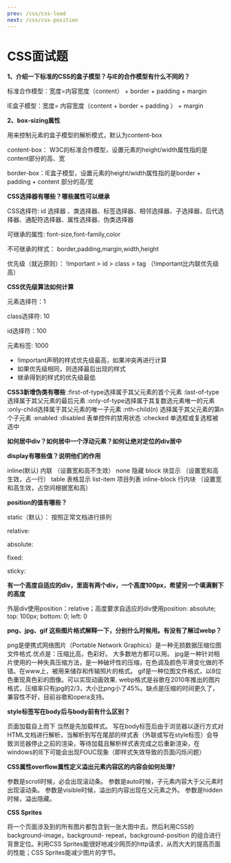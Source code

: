 ```yaml
---
prev: /css/css-load
next: /css/css-position
---
```

# CSS面试题

**1、介绍一下标准的CSS的盒子模型？与IE的合作模型有什么不同的？**

标准合作模型：宽度=内容宽度（content） + border + padding + margin

IE盒子模型：宽度= 内容宽度（content + border + padding ） + margin


**2、box-sizing属性**

用来控制元素的盒子模型的解析模式，默认为content-box

content-box： W3C的标准合作模型，设置元素的height/width属性指的是content部分的高、宽

border-box：IE盒子模型，设置元素的height/width属性指的是border + padding + content 部分的高/宽


**CSS选择器有哪些？哪些属性可以继承**

CSS选择符: id 选择器 、类选择器、标签选择器、相邻选择器、子选择器，后代选择器、通配符选择器、属性选择器、伪类选择器

可继承的属性: font-size,font-family,color

不可继承的样式： border,padding,margin,width,height

优先级（就近原则）： !important > id > class > tag （!important比内联优先级高）

**CSS优先级算法如何计算**

元素选择符：1

class选择符: 10

id选择符：100

元素标签: 1000

- !important声明的样式优先级最高，如果冲突再进行计算
- 如果优先级相同，则选择最后出现的样式
- 继承得到的样式的优先级最低

**CSS3新增伪类有哪些** 
:first-of-type选择属于其父元素的首个元素
:last-of-type选择属于其父元素的最后元素
:only-of-type选择属于其复数选元素唯一的元素
:only-child选择属于其父元素的唯一子元素
:nth-child(n) 选择属于其父元素的第n个子元素
:enabled :disabled 表单控件的禁用状态
:checked 单选框或复选框被选中

**如何居中div？如何居中一个浮动元素？如何让绝对定位的div居中**



**display有哪些值？说明他们的作用**

inline(默认) 内联 （设置宽和高不生效）
none         隐藏
block        块显示 （设置宽和高生效，占一行）
table        表格显示
list-item    项目列表
inline-block 行内块 （设置宽和高生效，占空间根据宽和高）

**position的值有哪些？**

static（默认）： 按照正常文档进行排列

relative:

absolute:

fixed:

sticky:

 

**有一个高度自适应的div，里面有两个div，一个高度100px，希望另一个填满剩下的高度**

外层div使用position：relative；高度要求自适应的div使用position: absolute; top: 100px; bottom: 0; left: 0

**png、jpg、gif 这些图片格式解释一下，分别什么时候用。有没有了解过webp？**

png是便携式网络图片（Portable Network Graphics）是一种无损数据压缩位图文件格式.优点是：压缩比高，色彩好。 大多数地方都可以用。
jpg是一种针对相片使用的一种失真压缩方法，是一种破坏性的压缩，在色调及颜色平滑变化做的不错。在www上，被用来储存和传输照片的格式。
gif是一种位图文件格式，以8位色重现真色彩的图像。可以实现动画效果.
webp格式是谷歌在2010年推出的图片格式，压缩率只有jpg的2/3，大小比png小了45%。缺点是压缩的时间更久了，兼容性不好，目前谷歌和opera支持。

**style标签写在body后与body前有什么区别？**

页面加载自上而下 当然是先加载样式。
写在body标签后由于浏览器以逐行方式对HTML文档进行解析，当解析到写在尾部的样式表（外联或写在style标签）会导致浏览器停止之前的渲染，等待加载且解析样式表完成之后重新渲染，在windows的IE下可能会出现FOUC现象（即样式失效导致的页面闪烁问题）

 **CSS属性overflow属性定义溢出元素内容区的内容会如何处理?**

参数是scroll时候，必会出现滚动条。
参数是auto时候，子元素内容大于父元素时出现滚动条。
参数是visible时候，溢出的内容出现在父元素之外。
参数是hidden时候，溢出隐藏。 


**CSS Sprites**

将一个页面涉及到的所有图片都包含到一张大图中去，然后利用CSS的 background-image，background- repeat，background-position 的组合进行背景定位。利用CSS Sprites能很好地减少网页的http请求，从而大大的提高页面的性能；CSS Sprites能减少图片的字节。
